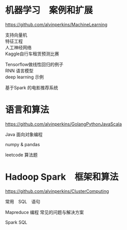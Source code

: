 

# 机器学习　案例和扩展
https://github.com/alvinperkins/MachineLearning
   
支持向量机   
特征工程   
人工神经网络   
Kaggle自行车租赁预测比赛　　

Tensorflow做线性回归的例子   
RNN 语言模型   
deep learning 示例   
   
基于Spark 的电影推荐系统

# 语言和算法
https://github.com/alvinperkins/GolangPythonJavaScala

Java 面向对象编程   
   
numpy & pandas   
   
leetcode 算法题

# Hadoop Spark　框架和算法
https://github.com/alvinperkins/ClusterComputing   

常用　SQL　语句   
    
Mapreduce 编程
常见的问题与解决方案        

Spark SQL
